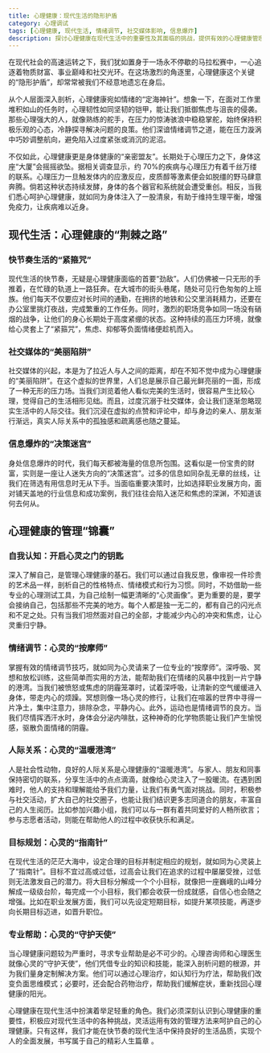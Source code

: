 ```yaml
---
title: 心理健康：现代生活的隐形护盾
category: 心理调试
tags: [心理健康, 现代生活, 情绪调节, 社交媒体影响, 信息爆炸]
description: 探讨心理健康在现代生活中的重要性及其面临的挑战，提供有效的心理健康管理方法，帮助读者在快节奏的生活中维护心理平衡，实现全面发展。
---
```


在现代社会的高速运转之下，我们犹如置身于一场永不停歇的马拉松赛中，一心追逐着物质财富、事业巅峰和社交光环。在这场激烈的角逐里，心理健康这个关键的“隐形护盾”，却常常被我们不经意地遗忘在身后。

从个人层面深入剖析，心理健康宛如情绪的“定海神针”。想象一下，在面对工作里堆积如山的任务时，心理韧性如同坚韧的铠甲，能让我们抵御焦虑与沮丧的侵袭。那些心理强大的人，就像熟练的舵手，在压力的惊涛骇浪中稳稳掌舵，始终保持积极乐观的心态，冷静探寻解决问题的良策。他们深谙情绪调节之道，能在压力漩涡中巧妙调整航向，避免陷入过度紧张或消沉的泥沼。

不仅如此，心理健康更是身体健康的“亲密盟友”。长期处于心理压力之下，身体这座“大厦”会摇摇欲坠。据相关调查显示，约 70%的疾病与心理压力有着千丝万缕的联系。心理压力一旦触发体内的应激反应，皮质醇等激素便会如脱缰的野马肆意奔腾。倘若这种状态持续发酵，身体的各个器官和系统就会遭受重创。相反，当我们悉心呵护心理健康，就如同为身体注入了一股清泉，有助于维持生理平衡，增强免疫力，让疾病难以近身。

## 现代生活：心理健康的“荆棘之路”

### 快节奏生活的“紧箍咒”
现代生活的快节奏，无疑是心理健康面临的首要“劲敌”。人们仿佛被一只无形的手推着，在忙碌的轨道上一路狂奔。在大城市的街头巷尾，随处可见行色匆匆的上班族。他们每天不仅要应对长时间的通勤，在拥挤的地铁和公交里消耗精力，还要在办公室里挑灯夜战，完成繁重的工作任务。同时，激烈的职场竞争如同一场没有硝烟的战争，让他们的身心长期处于高度紧绷的状态。这种持续的高压力环境，就像给心灵套上了“紧箍咒”，焦虑、抑郁等负面情绪便趁机而入。

### 社交媒体的“美丽陷阱”
社交媒体的兴起，本是为了拉近人与人之间的距离，却在不知不觉中成为心理健康的“美丽陷阱”。在这个虚拟的世界里，人们总是展示自己最光鲜亮丽的一面，形成了一种无形的压力场。当我们浏览着他人看似完美的生活时，很容易产生比较心理，觉得自己的生活相形见绌。而且，过度沉溺于社交媒体，会让我们逐渐忽略现实生活中的人际交往。我们沉浸在虚拟的点赞和评论中，却与身边的亲人、朋友渐行渐远，真实人际关系中的孤独感和疏离感也随之蔓延。

### 信息爆炸的“决策迷宫”
身处信息爆炸的时代，我们每天都被海量的信息所包围。这看似是一份宝贵的财富，实则是一座让人迷失方向的“决策迷宫”。过多的信息如同杂乱无章的丝线，让我们在筛选有用信息时无从下手。当面临重要决策时，比如选择职业发展方向，面对铺天盖地的行业信息和成功案例，我们往往会陷入迷茫和焦虑的深渊，不知道该何去何从。

## 心理健康的管理“锦囊”

### 自我认知：开启心灵之门的钥匙
深入了解自己，是管理心理健康的基石。我们可以通过自我反思，像审视一件珍贵的艺术品一样，剖析自己的性格特点、情绪模式和行为习惯。同时，不妨借助一些专业的心理测试工具，为自己绘制一幅更清晰的“心灵画像”。更为重要的是，要学会接纳自己，包括那些不完美的地方。每个人都是独一无二的，都有自己的闪光点和不足之处。只有当我们坦然面对自己的全部，才能减少内心的冲突和焦虑，让心灵重归宁静。

### 情绪调节：心灵的“按摩师”
掌握有效的情绪调节技巧，就如同为心灵请来了一位专业的“按摩师”。深呼吸、冥想和放松训练，这些简单而实用的方法，能帮助我们在情绪的风暴中找到一片宁静的港湾。当我们被愤怒或焦虑的阴霾笼罩时，试着深呼吸，让清新的空气缓缓进入身体，带走内心的烦躁。冥想则像一场心灵的修行，让我们在喧嚣的世界中寻得一片净土，集中注意力，排除杂念，平静内心。此外，运动也是情绪调节的良方。当我们尽情挥洒汗水时，身体会分泌内啡肽，这种神奇的化学物质能让我们产生愉悦感，驱散负面情绪的阴霾。

### 人际关系：心灵的“温暖港湾”
人是社会性动物，良好的人际关系是心理健康的“温暖港湾”。与家人、朋友和同事保持密切的联系，分享生活中的点点滴滴，就像给心灵注入了一股暖流。在遇到困难时，他人的支持和理解能给予我们力量，让我们有勇气面对挑战。同时，积极参与社交活动，扩大自己的社交圈子，也能让我们结识更多志同道合的朋友，丰富自己的人生阅历。比如参加兴趣小组，我们可以与一群有着共同爱好的人畅所欲言；参与志愿者活动，则能在帮助他人的过程中收获快乐和满足。

### 目标规划：心灵的“指南针”
在现代生活的茫茫大海中，设定合理的目标并制定相应的规划，就如同为心灵装上了“指南针”。目标不宜过高或过低，过高会让我们在追求的过程中屡屡受挫，过低则无法激发自己的潜力。将大目标分解成一个个小目标，就像把一座巍峨的山峰分解成一级级台阶，每完成一个小目标，我们都会收获一份成就感，自信心也会随之增强。比如在职业发展方面，我们可以先设定短期目标，如提升某项技能，再逐步向长期目标迈进，如晋升职位。

### 专业帮助：心灵的“守护天使”
当心理健康问题较为严重时，寻求专业帮助是必不可少的。心理咨询师和心理医生就像心灵的“守护天使”，他们凭借专业的知识和技能，能深入剖析问题的根源，并为我们量身定制解决方案。他们可以通过心理治疗，如认知行为疗法，帮助我们改变负面思维模式；必要时，还会配合药物治疗，帮助我们缓解症状，重新找回心理健康的阳光。

心理健康在现代生活中扮演着举足轻重的角色。我们必须深刻认识到心理健康的重要性，积极应对现代生活中的各种挑战，灵活运用有效的管理方法来呵护自己的心理健康。只有这样，我们才能在快节奏的现代生活中保持良好的生活品质，实现个人的全面发展，书写属于自己的精彩人生篇章 。